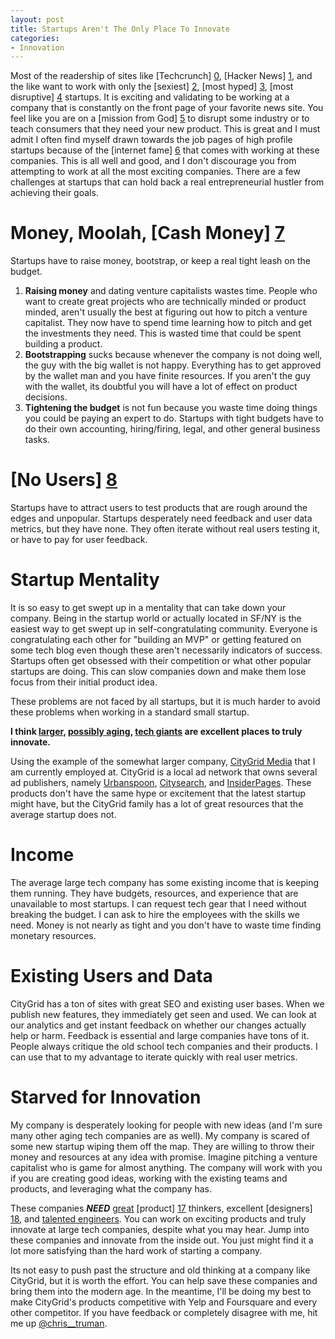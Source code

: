 ```yaml
---
layout: post
title: Startups Aren't The Only Place To Innovate
categories:
- Innovation
---
```


Most of the readership of sites like [Techcrunch] [0], [Hacker News] [1], and the like want to work with only the [sexiest] [2], [most hyped] [3], [most disruptive] [4] startups.  It is exciting and validating to be working at a company that is constantly on the front page of your favorite news site.  You feel like you are on a [mission from God] [5] to disrupt some industry or to teach consumers that they need your new product.  This is great and I must admit I often find myself drawn towards the job pages of high profile startups because of the [internet fame] [6] that comes with working at these companies.  This is all well and good, and I don't discourage you from attempting to work at all the most exciting companies.  There are a few challenges at startups that can hold back a real entrepreneurial hustler from achieving their goals.

# Money, Moolah, [Cash Money] [7]
Startups have to raise money, bootstrap, or keep a real tight leash on the budget.  
1. **Raising money** and dating venture capitalists wastes time.  People who want to create great projects who are technically minded or product minded, aren't usually the best at figuring out how to pitch a venture capitalist.  They now have to spend time learning how to pitch and get the investments they need.  This is wasted time that could be spent building a product.
2. **Bootstrapping** sucks because whenever the company is not doing  well, the guy with the big wallet is not happy.  Everything has to get approved by the wallet man and you have finite resources.  If you aren't the guy with the wallet, its doubtful you will have a lot of effect on product decisions.
3. **Tightening the budget** is not fun because you waste time doing things you could be paying an expert to do.  Startups with tight budgets have to do their own accounting, hiring/firing, legal, and other general business tasks.  

# [No Users] [8]
Startups have to attract users to test products that are rough around the edges and unpopular.  Startups desperately need feedback and user data metrics, but they have none.  They often iterate without real users testing it, or have to pay for user feedback.  

# Startup Mentality
It is so easy to get swept up in a mentality that can take down your company.  Being in the startup world or actually located in SF/NY is the easiest way to get swept up in self-congratulating community.  Everyone is congratulating each other for "building an MVP" or getting featured on some tech blog even though these aren't necessarily indicators of success.  Startups often get obsessed with their competition or what other popular startups are doing.  This can slow companies down and make them lose focus from their initial product idea.

These problems are not faced by all startups, but it is much harder to avoid these problems when working in a standard small startup.

**I think [larger][9], [possibly aging][10], [tech giants][11] are excellent places to truly innovate.**

Using the example of the somewhat larger company, [CityGrid Media](http://citygrid.com) that I am currently employed at.  CityGrid is a local ad network that owns several ad publishers, namely [Urbanspoon](http://urbanspoon.com), [Citysearch](http://citysearch.com), and [InsiderPages](http://insiderpages.com).  These products don't have the same hype or excitement that the latest startup might have, but the CityGrid family has a lot of great resources that the average startup does not.

# Income
The average large tech company has some existing income that is keeping them running.  They have budgets, resources, and experience that are unavailable to most startups.  I can request tech gear that I need without breaking the budget.  I can ask to hire the employees with the skills we need.  Money is not nearly as tight and you don't have to waste time finding monetary resources.

# Existing Users and Data
CityGrid has a ton of sites with great SEO and existing user bases.  When we publish new features, they immediately get seen and used.  We can look at our analytics and get instant feedback on whether our changes actually help or harm.  Feedback is essential and large companies have tons of it.  People always critique the old school tech companies and their products.  I can use that to my advantage to iterate quickly with real user metrics.

# Starved for Innovation
My company is desperately looking for people with new ideas (and I'm sure many other aging tech companies are as well).  My company is scared of some new startup wiping them off the map.  They are willing to throw their money and resources at any idea with promise.  Imagine pitching a venture capitalist who is game for almost anything.  The company will work with you if you are creating good ideas, working with the existing teams and products, and leveraging what the company has.  

These companies ***NEED*** [great][16] [product] [17] thinkers, excellent [designers] [18], and [talented engineers][19].  You can work on exciting products and truly innovate at large tech companies, despite what you may hear.  Jump into these companies and innovate from the inside out.  You just might find it a lot more satisfying than the hard work of starting a company.  

Its not easy to push past the structure and old thinking at a company like CityGrid, but it is worth the effort.  You can help save these companies and bring them into the modern age.  In the meantime, I'll be doing my best to make CityGrid's products competitive with Yelp and Foursquare and every other competitor.  If you have feedback or completely disagree with me, hit me up [@chris__truman][20].

[0]: http://techcrunch.com/2012/10/10/shrink-to-grow-citysearch-and-urbanspoon-parent-company-citygrid-lays-off-15-of-its-employees/
[1]: http://news.ycombinator.com/item?id=540503
[2]: https://squareup.com/ "Square"
[3]: http://www.snapchat.com/ "Snapchat"
[4]: http://www.uber.com/ "Uber"
[5]: http://www.youtube.com/watch?v=MKZSqd5Y8nA "Blues Brothers"
[6]: http://klout.com/ "Klout"
[7]: http://www.urbandictionary.com/define.php?term=cash%20money "Urban Dictionary"
[8]: http://www.myspace.com "MySpace"
[9]: http://www.yahoo.com/ "Yahoo"
[10]: http://www.citygrid.com/ "CityGrid"
[11]: http://www.aol.com/ "AOL"
[12]: http://www.citygrid.com/ "CityGrid"
[13]: http://www.urbanspoon.com/ "Urbanspoon"
[14]: http://www.citysearch.com/ "Citysearch"
[15]: http://www.InsiderPages.com/ "InsiderPages"
[16]: https://tas-yahoo.taleo.net/careersection/yahoo_global_cs/jobdetail.ftl?job=1343014&lang=en&ylng=en&yloc=false "yahoo"
[17]: https://tas-yahoo.taleo.net/careersection/yahoo_global_cs/jobdetail.ftl?job=1342849&lang=en&ylng=en&yloc=global "yahoo"
[18]: http://hire.jobvite.com/CompanyJobs/Careers.aspx?k=Job&c=qz99Vfww&j=o1W8WfwL&s=Indeed "Media Temple"
[19]: https://livenation.tms.hrdepartment.com/cgi-bin/a/highlightjob.cgi?jobid=3552&referrer=104&site_id=148&view_language=en-US "LiveNation"
[20]: https://twitter.com/chris__truman

